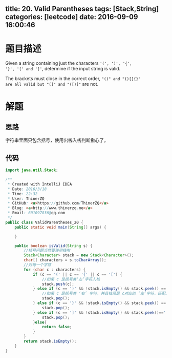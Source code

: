 title: 20. Valid Parentheses
tags: [Stack,String]
categories: [leetcode]
date: 2016-09-09 16:00:46
---
# 题目描述
Given a string containing just the characters <code>'(', ')', '{', '}', '[' and ']'</code>, determine if the input string is valid.

The brackets must close in the correct order, <code>"()" and "()[]{}" are all valid but "(]" and "([)]"</code> are not.

<!-- more -->
# 解题
## 思路
字符串里面只包含括号，使用出栈入栈判断揪心了。
## 代码
```java
import java.util.Stack;

/**
 * Created with IntelliJ IDEA
 * Date: 2016/3/18
 * Time: 22:32
 * User: ThinerZQ
 * GitHub: <a>https://github.com/ThinerZQ</a>
 * Blog: <a>http://www.thinerzq.me</a>
 * Email: 601097836@qq.com
 */
public class ValidParentheses_20 {
    public static void main(String[] args) {

    }

    public boolean isValid(String s) {
        //括号问题当然要使用栈啦
        Stack<Character> stack = new Stack<Character>();
        char[] characters = s.toCharArray();
        //对每一个字符
        for (char c : characters) {
            if (c == '(' || c == '{' || c == '[') {
                //如果 c 是括号类‘左’字符入栈
                stack.push(c);
            } else if (c == ')' && !stack.isEmpty() && stack.peek() == '(') {
                //如果 c 是括号类 ‘右’ 字符，并且栈顶是 c对应的 ‘左’字符，匹配上了，pop
                stack.pop();
            } else if (c == '}' && !stack.isEmpty() && stack.peek() =='{') {
                stack.pop();
            } else if (c == ']' && !stack.isEmpty() && stack.peek()=='[') {
                stack.pop();
            }else{
                return false;
            }
        }
        return stack.isEmpty();
    }
}

```
